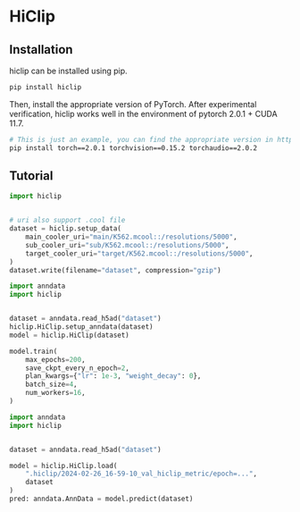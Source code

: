 # HiClip

## Installation
hiclip can be installed using pip.
``` bash
pip install hiclip
```
Then, install the appropriate version of PyTorch. After experimental verification, hiclip works well in the environment of pytorch 2.0.1 + CUDA 11.7.
``` bash
# This is just an example, you can find the appropriate version in https://pytorch.org/get-started/previous-versions/
pip install torch==2.0.1 torchvision==0.15.2 torchaudio==2.0.2
```

## Tutorial
```python
import hiclip


# uri also support .cool file
dataset = hiclip.setup_data(
    main_cooler_uri="main/K562.mcool::/resolutions/5000",
    sub_cooler_uri="sub/K562.mcool::/resolutions/5000",
    target_cooler_uri="target/K562.mcool::/resolutions/5000",
)
dataset.write(filename="dataset", compression="gzip")
```

```python
import anndata
import hiclip


dataset = anndata.read_h5ad("dataset")
hiclip.HiClip.setup_anndata(dataset)
model = hiclip.HiClip(dataset)

model.train(
    max_epochs=200,
    save_ckpt_every_n_epoch=2,
    plan_kwargs={"lr": 1e-3, "weight_decay": 0},
    batch_size=4,
    num_workers=16,
)
```

```python
import anndata
import hiclip


dataset = anndata.read_h5ad("dataset")

model = hiclip.HiClip.load(
    ".hiclip/2024-02-26_16-59-10_val_hiclip_metric/epoch=...",
    dataset
)
pred: anndata.AnnData = model.predict(dataset)
```